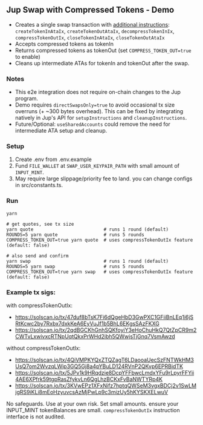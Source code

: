 ## Jup Swap with Compressed Tokens - Demo

-   Creates a single swap transaction with [additional instructions](https://github.com/Lightprotocol/example-jupiter-swap-node/blob/main/src/buildCompressedSwapTx.ts#L192-L200): `createTokenInAtaIx`, `createTokenOutAtaIx`, `decompressTokenInIx`, `compressTokenOutIx`, `closeTokenInAtaIx`, `closeTokenOutAtaIx`
-   Accepts compressed tokens as tokenIn
-   Returns compressed tokens as tokenOut (set `COMPRESS_TOKEN_OUT=true` to enable)
-   Cleans up intermediate ATAs for tokenIn and tokenOut after the swap.

### Notes

-   This e2e integration does not require on-chain changes to the Jup program.
-   Demo requires `directSwapsOnly=true` to avoid occasional tx size overruns (+ ~300 bytes overhead). This can be fixed by integrating natively in Jup's API for `setupInstructions` and `cleanupInstructions`.
-   Future/Optional: `useSharedAccounts` could remove the need for intermediate ATA setup and cleanup.

### Setup

1. Create .env from .env.example
2. Fund `FILE_WALLET` at `SWAP_USER_KEYPAIR_PATH` with small amount of `INPUT_MINT`.
3. May require large slippage/priority fee to land. you can change configs in src/constants.ts.

### Run

```
yarn
```

```
# get quotes, see tx size
yarn quote                          # runs 1 round (default)
ROUNDS=5 yarn quote                 # runs 5 rounds
COMPRESS_TOKEN_OUT=true yarn quote  # uses compressTokenOutIx feature (default: false)
```

```
# also send and confirm
yarn swap                           # runs 1 round (default)
ROUNDS=5 yarn swap                  # runs 5 rounds
COMPRESS_TOKEN_OUT=true yarn swap   # uses compressTokenOutIx feature (default: false)
```

### Example tx sigs:

with compressTokenOutIx:

-   https://solscan.io/tx/47duf8bTsK7Fi6dQgeHbD3GwPXC1GFiiBnLEq1i6jSRtKcwc2by7Rxbx7dxkKeA6EyVuJf1b5BhL6EKgsSAzFKXG
-   https://solscan.io/tx/2qdBGCKhGnhSQKfoyiY3eHoChuHkQ7QtZpCR9m2CWTvLxwivxcRTNpUqtQkxPrWHd2ibh5QWwjsTjGnq7VsmAwzd

without compressTokenOutIx:

-   https://solscan.io/tx/4QiVMPKYQxZTQZagT6LDaooaUecSzFNTWkHM3UsQ7om2WvzqLWip3GQ5Gj8a4pYBuLD124RVnP2QKvp6EPRBidTK
-   https://solscan.io/tx/5JPv1k9HRqdzie8DcpYFFbwcLmdxYFu9rLpyrFFYii4AE6XPfrk59tgpRasZfykvLn6QgLhzBCKxFvBaNWTYRp4K
-   https://solscan.io/tx/3KVwEPz1XFxNifz7hptqQWSeM3vgxBDCj2v1SwLMjgRS9iKLi8mEoHzyuvcsAzMjPwLp9c3mizUy5hKYSKXELwuV

No safeguards. Use at your own risk. Set small amounts. ensure your INPUT_MINT tokenBalances are small. `compressTokenOutIx` instruction interface is not audited.
